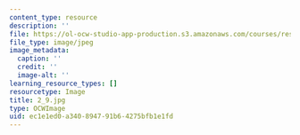 ```yaml
---
content_type: resource
description: ''
file: https://ol-ocw-studio-app-production.s3.amazonaws.com/courses/res-18-006-calculus-revisited-single-variable-calculus-fall-2010/ec1e1ed0a340894791b64275bfb1e1fd_2_9.jpg
file_type: image/jpeg
image_metadata:
  caption: ''
  credit: ''
  image-alt: ''
learning_resource_types: []
resourcetype: Image
title: 2_9.jpg
type: OCWImage
uid: ec1e1ed0-a340-8947-91b6-4275bfb1e1fd
---
```

